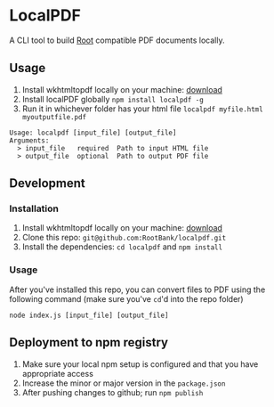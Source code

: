 # LocalPDF

A CLI tool to build [Root](https://root.co.za) compatible PDF documents locally.

## Usage

1. Install wkhtmltopdf locally on your machine: [download](https://wkhtmltopdf.org/downloads.html#stable)
2. Install localPDF globally `npm install localpdf -g`
3. Run it in whichever folder has your html file `localpdf myfile.html myoutputfile.pdf`

```
Usage: localpdf [input_file] [output_file]
Arguments:
  > input_file   required  Path to input HTML file
  > output_file  optional  Path to output PDF file
```

## Development

### Installation

1. Install wkhtmltopdf locally on your machine: [download](https://wkhtmltopdf.org/downloads.html#stable)
2. Clone this repo: `git@github.com:RootBank/localpdf.git`
3. Install the dependencies: `cd localpdf` and `npm install`

### Usage

After you've installed this repo, you can convert files to PDF using the following command (make sure you've `cd`'d into the repo folder)

`node index.js [input_file] [output_file]`

## Deployment to npm registry

1. Make sure your local npm setup is configured and that you have appropriate access
2. Increase the minor or major version in the `package.json`
3. After pushing changes to github; run `npm publish`
